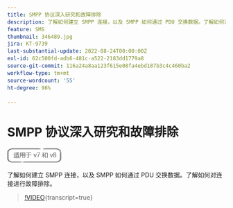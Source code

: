 ```yaml
---
title: SMPP 协议深入研究和故障排除
description: 了解如何建立 SMPP 连接，以及 SMPP 如何通过 PDU 交换数据。了解如何对连接进行故障排除。
feature: SMS
thumbnail: 346489.jpg
jira: KT-9739
last-substantial-update: 2022-08-24T00:00:00Z
exl-id: 62c500fd-adb6-481c-a522-2183dd1779a8
source-git-commit: 116a24a8aa123f615e08fa4ebd187b3c4c460ba2
workflow-type: tm+mt
source-wordcount: '55'
ht-degree: 96%

---
```


# SMPP 协议深入研究和故障排除

![适用于 V7 和 V8](../assets/V7-V8-stamp.png)

了解如何建立 SMPP 连接，以及 SMPP 如何通过 PDU 交换数据。了解如何对连接进行故障排除。

>[!VIDEO](https://video.tv.adobe.com/v/346489?quality=12&learn=on){transcript=true}
